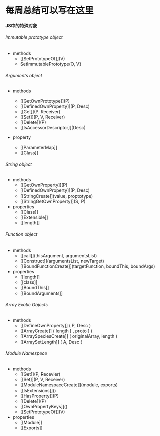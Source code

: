 # 每周总结可以写在这里

#### JS中的特殊对象

###### Immutable prototype object
+ methods
    - \[\[SetPrototypeOf]](V)
    - SetImmutablePrototype(O, V)

###### Arguments object
+ methods
    - \[\[GetOwnPrototype]](P)
    - \[\[DefinedOwnProperty]](P, Desc)
    - \[\[Get]](P. Receiver)
    - \[\[Set]](P, V, Receiver)
    - \[\[Delete]](P)
    - \[\[IsAccessorDescriptor]](Desc)

+ property
    - \[\[ParameterMap]]
    - \[\[Class]]

###### String object
+ methods
    - \[\[GetOwnProperty]](P)
    - \[\[DefinedOwnProperty]](P, Desc)
    - \[\[StringCreate]](value, proptotype)
    - \[\[StringGetOwnProperty]](S, P)
+ properties
    - \[\[Class]]
    - \[\[Extensible]]
    - \[\[length]]

###### Function object
+ methods
    - \[\[call]](thisArgument, argumentsList)
    - \[\[Construct]](argumentsList, newTarget)
    - \[\[BoundFunctionCreate]](targetFunction, boundThis, boundArgs)
+ properties
    - \[\[length]]
    - \[\[class]]
    - \[\[BoundThis]]
    - \[\[BoundArguments]]

###### Array Exotic Objects
+ methods
    - \[\[DefineOwnProperty]] ( P, Desc )
    - \[\[ArrayCreate]] ( length [ , proto ] )
    - \[\[ArraySpeciesCreate]] ( originalArray, length )
    - \[\[ArraySetLength]] ( A, Desc )

###### Module Namespece

+ methods
    - \[\[Get]](P, Recevier)
    - \[\[Set]](P, V, Receiver)
    - \[\[ModuleNamespaceCreate]](module, exports)
    - \[\[IsExtensions]]()
    - \[\[HasProperty]](P)
    - \[\[Delete]](P)
    - \[\[OwnPropertyKeys]]()
    - \[\[SetPrototypeOf]](V)
+ properties
    - \[\[Module]]
    - \[\[Exports]]